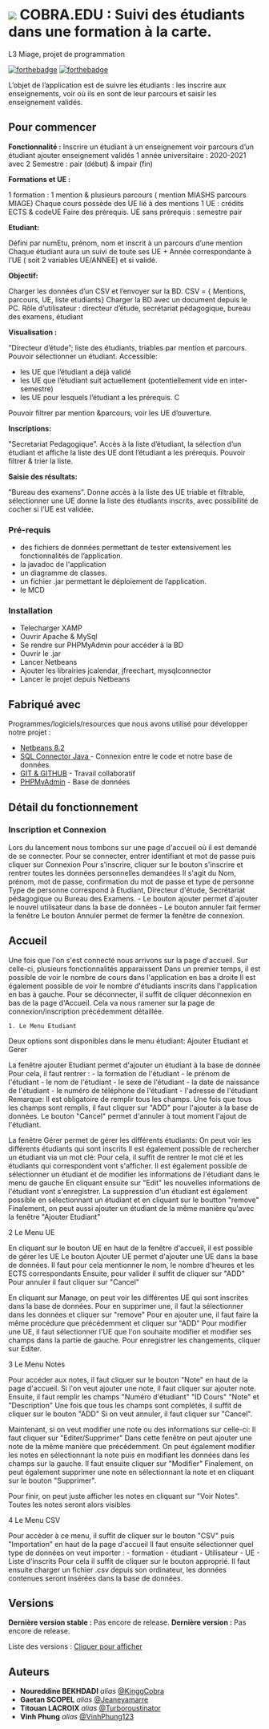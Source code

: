 #  ![](https://images.vexels.com/media/users/3/205763/isolated/lists/9a29b835f3e8d8817e346aab90886421-india-snake-charmer.png)  COBRA.EDU : Suivi des étudiants dans une formation à la carte. 
L3 Miage, projet de programmation


[![forthebadge](http://forthebadge.com/images/badges/built-with-love.svg)](http://forthebadge.com)  [![forthebadge](http://forthebadge.com/images/badges/powered-by-electricity.svg)](http://forthebadge.com)

L’objet de l’application est de suivre les étudiants : les inscrire aux enseignements, voir où ils en sont de leur
parcours et saisir les enseignement validés.

## Pour commencer
**Fonctionnalité :**
Inscrire un étudiant à un enseignement
voir parcours d’un étudiant 
ajouter enseignement validés
1 année universitaire : 2020-2021 avec 2 Semestre : pair (début) & impair (fin)

**Formations et UE :**

1 formation : 1 mention & plusieurs parcours ( mention MIASHS parcours MIAGE)
Chaque cours possède des UE lié à des mentions
1 UE : crédits ECTS & codeUE
Faire des prérequis.
UE sans prérequis : semestre pair

**Etudiant:**

Défini par numEtu, prénom, nom et inscrit à un parcours d’une mention
Chaque étudiant aura un suivi de toute ses UE + Année correspondante à l’UE ( soit 2 variables UE/ANNEE) et si validé.

**Objectif:**

Charger les données d’un CSV et l’envoyer sur la BD. CSV = { Mentions, parcours, UE, liste etudiants}
Charger la BD avec un document depuis le PC.
Rôle d’utilisateur : directeur d’étude, secrétariat pédagogique, bureau des examens, étudiant

**Visualisation  :**

”Directeur d’étude”;  liste des étudiants, triables par mention et parcours.
Pouvoir sélectionner un étudiant.
Accessible:
- les UE que l’étudiant a déjà validé 
- les UE que l’étudiant suit actuellement (potentiellement vide en inter-semestre) 
- les UE pour lesquels l’étudiant a les prérequis. C

Pouvoir filtrer par mention &parcours, voir les UE d’ouverture.

**Inscriptions:**

"Secretariat Pedagogique”. Accès à la liste d’étudiant, la sélection d’un étudiant et affiche la liste des UE dont l’étudiant a les prérequis. Pouvoir filtrer & trier la liste.

**Saisie des résultats:**

"Bureau des examens”. Donne accès à la liste des UE triable et filtrable, sélectionner une UE donne la liste des étudiants inscrits, avec possibilité de cocher si l’UE est validée.



### Pré-requis

- des fichiers de données permettant de tester extensivement les fonctionnalités de l’application.
- la javadoc de l'application
- un diagramme de classes.
- un fichier .jar permettant le déploiement de l’application.
- le MCD 

### Installation

- Telecharger XAMP
- Ouvrir Apache & MySql
- Se rendre sur PHPMyAdmin pour accéder à la BD
- Ouvrir le .jar
- Lancer Netbeans
- Ajouter les librairies jcalendar, jfreechart, mysqlconnector
- Lancer le projet depuis Netbeans


## Fabriqué avec

Programmes/logiciels/resources que nous avons utilisé pour développer notre projet :

* [Netbeans 8.2](https://netbeans.org/downloads/8.2/rc/) 
* [SQL Connector Java ](https://dev.mysql.com/downloads/connector/j/) - Connexion entre le code et notre base de données.
* [GIT & GITHUB](https://github.com/) - Travail collaboratif
* [PHPMyAdmin](https://www.phpmyadmin.net/) - Base de données

## Détail du fonctionnement 
### Inscription et Connexion

Lors du lancement nous tombons sur une page d'accueil où il est demandé de se connecter. 
Pour se connecter, entrer identifiant et mot de passe puis cliquer sur Connexion
Pour s'inscrire, cliquer sur le bouton s'inscrire et rentrer toutes les données personnelles demandées
Il s'agit du Nom, prénom, mot de passe, confirmation du mot de passe et type de personne 
Type de personne correspond à Etudiant, Directeur d'étude, Secrétariat pédagogique ou Bureau des Examens.
    - Le bouton ajouter permet d'ajouter le nouvel utilisateur dans la base de données
    - Le bouton annuler fait fermer la fenêtre
Le bouton Annuler permet de fermer la fenêtre de connexion. 

## Accueil

Une fois que l'on s'est connecté nous arrivons sur la page d'accueil. 
Sur celle-ci, plusieurs fonctionnalités apparaissent
Dans un premier temps, il est possible de voir le nombre de cours dans l'application en bas a droite 
Il est également possible de voir le nombre d'étudiants inscrits dans l'application en bas à gauche.
Pour se déconnecter, il suffit de cliquer déconnexion en bas de la page d'Accueil. 
Cela va nous ramener sur la page de connexion/inscription précédemment détaillée. 

    1. Le Menu Etudiant 
    
Deux options sont disponibles dans le menu étudiant: Ajouter Etudiant et Gerer

La fenêtre ajouter Etudiant permet d'ajouter un étudiant à la base de donnée
Pour cela, il faut rentrer : - la formation de l'étudiant 
                             - le prénom de l'étudiant 
                             - le nom de l'étudiant
                             - le sexe de l'étudiant 
                             - la date de naissance de l'étudiant
                             - le numéro de téléphone de l'étudiant 
                             - l'adresse de l'étudiant 
 Remarque: Il est obligatoire de remplir tous les champs. 
 Une fois que tous les champs sont remplis, il faut cliquer sur "ADD" pour l'ajouter à la base de données.
 Le bouton "Cancel" permet d'annuler à tout moment l'ajout de l'étudiant. 
 
 La fenêtre Gérer permet de gérer les différents étudiants: 
 On peut voir les différents étudiants qui sont inscrits
 Il est également possible de rechercher un étudiant via un mot clé: 
 Pour cela, il suffit de rentrer le mot clé et les étudiants qui correspondent vont s'afficher. 
 Il est également possible de sélectionner un étudiant et de modifier les informations de l'étudiant dans le menu de gauche 
 En cliquant ensuite sur "Edit" les nouvelles informations de l'étudiant vont s'enregistrer. 
 La suppression d'un étudiant est également possible en sélectionnant un étudiant et en cliquant sur le boutton "remove"
 Finalement, on peut aussi ajouter un étudiant de la même manière qu'avec la fenêtre "Ajouter Etudiant" 
 
   2 Le Menu UE 
   
  En cliquant sur le bouton UE en haut de la fenêtre d'accueil, il est possible de gérer les UE
  Le bouton Ajouter UE permet d'ajouter une UE dans la base de données. Il faut pour cela mentionner le nom, le nombre d'heures et les ECTS correspondants
  Ensuite, pour valider il suffit de cliquer sur "ADD"
  Pour annuler il faut cliquer sur "Cancel"
  
  En cliquant sur Manage, on peut voir les différentes UE qui sont inscrites dans la base de données. 
  Pour en supprimer une, il faut la sélectionner dans les données et cliquer sur "remove"
  Pour en ajouter une, il faut faire la même procédure que précédemment et cliquer sur "ADD"
  Pour modifier une UE, il faut sélectionner l'UE que l'on souhaite modifier et modifier ses champs dans la partie de gauche. 
  Pour enregistrer les changements, cliquer sur Editer. 
  
   
   3 Le Menu Notes 
   
   Pour accéder aux notes, il faut cliquer sur le bouton "Note" en haut de la page d'accueil. 
   Si l'on veut ajouter une note, il faut cliquer sur ajouter note. 
   Ensuite, il faut remplir les champs "Numéro d'étudiant" "ID Cours" "Note" et "Description"
   Une fois que tous les champs sont complétés, il suffit de cliquer sur le bouton "ADD"
   Si on veut annuler, il faut cliquer sur "Cancel".
   
   Maintenant, si on veut modifier une note ou des informations sur celle-ci: 
   Il faut cliquer sur "Editer/Supprimer"
   Dans cette fenêtre on peut ajouter une note de la même manière que précédemment. 
   On peut également modifier les notes en sélectionnant la note puis en modifiant les données dans les champs sur la gauche.
   Il faut ensuite cliquer sur "Modifier"
   Finalement, on peut également supprimer une note en sélectionnant la note et en cliquant sur le bouton "Supprimer". 
   
   Pour finir, on peut juste afficher les notes en cliquant sur "Voir Notes". Toutes les notes seront alors visibles 
   
   
   
   4 Le Menu CSV
   
  Pour accèder à ce menu, il suffit de cliquer sur le bouton "CSV" puis "Importation" en haut de la page d'accueil
  Il faut ensuite sélectionner quel type de données on veut importer : - formation 
                                                                        - étudiant 
                                                                        - Utilisateur 
                                                                        - UE 
                                                                        - Liste d'inscrits
   Pour cela il suffit de cliquer sur le bouton approprié. 
   Il faut ensuite charger un fichier .csv depuis son ordinateur, les données contenues seront insérées dans la base de données. 
    
    
                    


## Versions

**Dernière version stable :** Pas encore de release.
**Dernière version :** Pas encore de release.

Liste des versions : [Cliquer pour afficher](https://github.com/COBRA.EDU/tags) 

## Auteurs

* **Noureddine BEKHDADI** _alias_ [@KinggCobra](https://github.com/kinggcobra)
* **Gaetan SCOPEL** _alias_ [@Jeaneyamarre](https://github.com/Jeaneyamarre)
* **Titouan LACROIX** _alias_ [@Turboroustinator](https://github.com/Turboroustinator)
* **Vinh Phung** _alias_ [@VinhPhung123](https://github.com/VinhPhung123)





